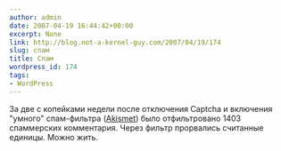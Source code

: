 ```yaml
---
author: admin
date: 2007-04-19 16:44:42+00:00
excerpt: None
link: http://blog.not-a-kernel-guy.com/2007/04/19/174
slug: спам
title: Спам
wordpress_id: 174
tags:
- WordPress
---
```


За две с копейками недели после отключения Captcha и включения "умного" спам-фильтра ([Akismet](http://akismet.com/)) было отфильтровано 1403 спаммерских комментария. Через фильтр прорвались считанные единицы. Можно жить.
